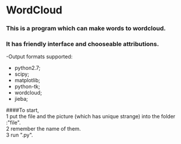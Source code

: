 # WordCloud

### This is a program which can make words to wordcloud.

### It has friendly interface and chooseable attributions.

-Output formats supported:

* python2.7;<br>
* scipy;<br>
* matplotlib;<br>
* python-tk;<br>
* wordcloud;<br>
* jieba;<br>

####To start,<br>
    1 put the file and the picture (which has unique strange) into the folder :"file".<br>
    2 remember the name of them.<br>
    3 run ".py".
